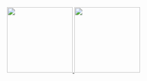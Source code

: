 <div align="center">
  <a href="https://github.com/vagnerwendel">
  <img height="150em" src="https://github-readme-stats.vercel.app/api?username=brflorenciooo&show_icons=true&theme=radical&include_all_commits=true&count_private=true"/>
  <img height="150em" src="https://github-readme-stats.vercel.app/api/top-langs/?username=brflorenciooo&layout=compact&langs_count=7&theme=radical"/>
</div>
